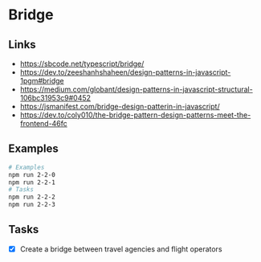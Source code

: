 # Bridge

## Links

- https://sbcode.net/typescript/bridge/
- https://dev.to/zeeshanhshaheen/design-patterns-in-javascript-1pgm#bridge
- https://medium.com/globant/design-patterns-in-javascript-structural-106bc31953c9#0452
- https://jsmanifest.com/bridge-design-patterin-in-javascript/
- https://dev.to/coly010/the-bridge-pattern-design-patterns-meet-the-frontend-46fc

## Examples

```bash
# Examples
npm run 2-2-0
npm run 2-2-1
# Tasks
npm run 2-2-2
npm run 2-2-3
```

## Tasks

- [x] Create a bridge between travel agencies and flight operators
